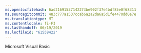 ```yaml
---
ms.openlocfilehash: 6ad21691537142273be902f37e4bdf85e0f68311
ms.sourcegitcommit: 483c777a1537ccab6a2a2da6a5d1fe4470dd0e7e
ms.translationtype: MT
ms.contentlocale: fi-FI
ms.lasthandoff: 06/19/2019
ms.locfileid: "61559422"
---
```

Microsoft Visual Basic